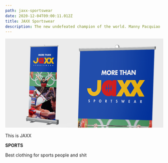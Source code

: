 ```yaml
---
path: jaxx-sportswear
date: 2020-12-04T09:00:11.012Z
title: JAXX Sportswear
description: The new undefeated champion of the world. Manny Pacquiao
---
```

![](../assets/banner.png)

This is JAXX

**SPORTS** 

Best clothing for sports people and shit